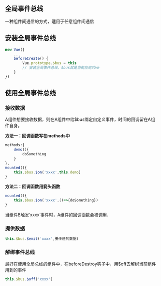 ## 全局事件总线
一种组件间通信的方式，适用于任意组件间通信

## 安装全局事件总线

```javascript
new Vue({
	...
	beforeCreate() {
		Vue.prototype.$bus = this
		// 安装全局事件总线，$bus就是当前应用的vm
	}
})
```

## 使用全局事件总线

### 接收数据
A组件想要接收数据，则在A组件中给$bus绑定自定义事件，时间的回调留在A组件自身。

**方法一：回调函数写在methods中**
```javascript
methods:{
	demo(){
		doSomething
	}
},
mounted(){
	this.$bus.$on('xxxx',this.demo)
}
```

**方法二：回调函数用箭头函数**

```javascript
mounted(){
	this.$bus.$on('xxxx',()=>{doSomething})
}
```

当组件B触发‘xxxx’事件时，A组件的回调函数会被调用.

### 提供数据

```javascript
this.$bus.$emit('xxxx',要传递的数据)
```

### 解绑事件总线
最好在使用全局总线的组件中，在beforeDestroy钩子中，用$off去解绑当前组件用到的事件

```javascript
this.$bus.$off('xxxx')
```